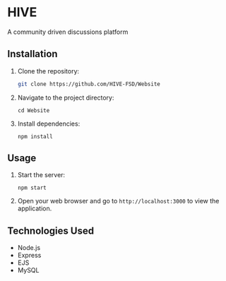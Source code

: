 # HIVE

A community driven discussions platform

## Installation

1.  Clone the repository:

    ```bash
    git clone https://github.com/HIVE-FSD/Website   

1.  Navigate to the project directory:

    ```
    cd Website
1.  Install dependencies:

    ```
    npm install
## Usage

1.  Start the server:

    ```
    npm start
1.  Open your web browser and go to `http://localhost:3000` to view the application.

## Technologies Used

*   Node.js
*   Express
*   EJS
*   MySQL

